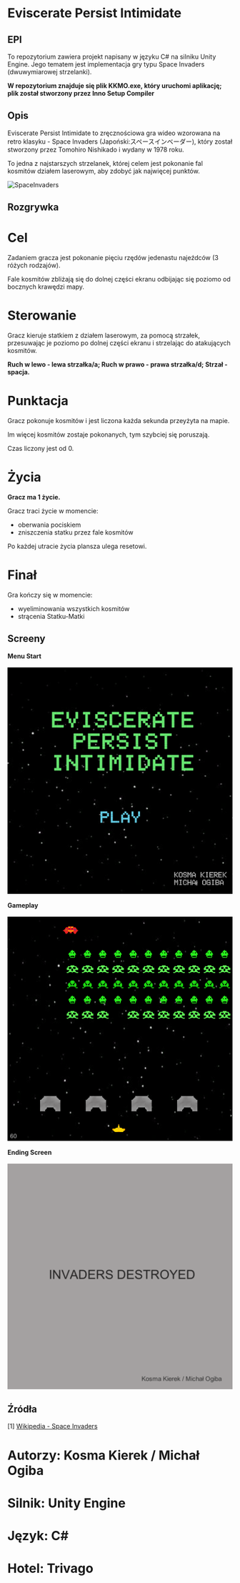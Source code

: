 # **Eviscerate Persist Intimidate**
## EPI

To repozytorium zawiera projekt napisany w języku C# na silniku Unity Engine. Jego tematem jest implementacja gry typu Space Invaders (dwuwymiarowej strzelanki). 

**W repozytorium znajduje się plik KKMO.exe, który uruchomi aplikację; plik został stworzony przez Inno Setup Compiler**

## Opis

Eviscerate Persist Intimidate to zręcznościowa gra wideo wzorowana na retro klasyku - Space Invaders (Japoński:スペースインベーダー), który został stworzony przez Tomohiro Nishikado i wydany w 1978 roku. 

To jedna z najstarszych strzelanek, której celem jest pokonanie fal kosmitów działem laserowym, aby zdobyć jak najwięcej punktów.

![SpaceInvaders](https://upload.wikimedia.org/wikipedia/en/2/20/SpaceInvaders-Gameplay.gif)

## Rozgrywka

# Cel

Zadaniem gracza jest pokonanie pięciu rzędów jedenastu najeźdców (3 różych rodzajów). 

Fale kosmitów zbliżają się do dolnej części ekranu odbijając się poziomo od bocznych krawędzi mapy.

# Sterowanie

Gracz kieruje statkiem z działem laserowym, za pomocą strzałek, przesuwając je poziomo po dolnej części ekranu i strzelając do atakujących kosmitów. 

**Ruch w lewo - lewa strzałka/a; Ruch w prawo - prawa strzałka/d; Strzał - spacja.**

# Punktacja

Gracz pokonuje kosmitów i jest liczona każda sekunda przeyżyta na mapie. 

Im więcej kosmitów zostaje pokonanych, tym szybciej się poruszają.

Czas liczony jest od 0.

# Życia 

**Gracz ma 1 życie.**

Gracz traci życie w momencie:

- oberwania pociskiem
- zniszczenia statku przez fale kosmitów

Po każdej utracie życia plansza ulega resetowi.

# Finał

Gra kończy się w momencie:

- wyeliminowania wszystkich kosmitów
- strącenia Statku-Matki

## Screeny 

**Menu Start**<br></br>
![MenuStart](https://github.com/EPI2023/ProjektWDP/blob/main/menu.png)

**Gameplay**<br></br>
![Gameplay](https://github.com/EPI2023/ProjektWDP/blob/main/gameplay.png)

**Ending Screen**<br></br>
![EndingScreen](https://github.com/EPI2023/ProjektWDP/blob/main/wygrana.png)

## Źródła

[1] [Wikipedia - Space Invaders](https://en.wikipedia.org/wiki/Space_Invaders)

# Autorzy: Kosma Kierek / Michał Ogiba
# Silnik: Unity Engine
# Język: C#
# Hotel: Trivago
